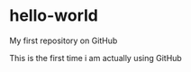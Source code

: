 hello-world
===========

My first repository on GitHub

This is the first time i am actually using GitHub
